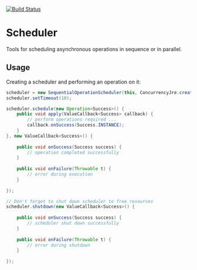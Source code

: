 [![Build Status](https://travis-ci.org/javadelight/scheduler.svg?branch=master)](https://travis-ci.org/javadelight/scheduler)

# Scheduler

Tools for scheduling asynchronous operations in sequence or in parallel.

## Usage

Creating a scheduler and performing an operation on it:

```java
scheduler = new SequentialOperationScheduler(this, ConcurrencyJre.create());
scheduler.setTimeout(10);

scheduler.schedule(new Operation<Success>() {
	public void apply(ValueCallback<Success> callback) {
		// perform operations required ...
		callback.onSuccess(Success.INSTANCE);
	}
}, new ValueCallback<Success>() {
	
	public void onSuccess(Success success) {
		// operation completed successfully
	}
	
	public void onFailure(Throwable t) {
		// error during execution
	}
	
});

// Don't forget to shut down scheduler to free resources
scheduler.shutdown(new ValueCallback<Success>() {
	
	public void onSuccess(Success success) {
		// scheduler shut down successfully
	}
	
	public void onFailure(Throwable t) {
		// error during shutdown
	}
	
});

```
